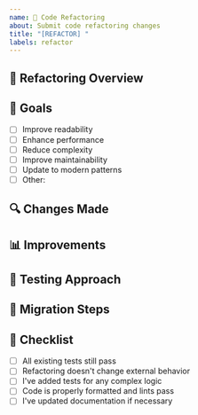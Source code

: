 ```yaml
---
name: 🧹 Code Refactoring
about: Submit code refactoring changes
title: "[REFACTOR] "
labels: refactor
---
```


## 🧹 Refactoring Overview

<!-- Describe the refactoring you've performed -->

## 🎯 Goals

<!-- What were the goals of this refactoring? -->

- [ ] Improve readability
- [ ] Enhance performance
- [ ] Reduce complexity
- [ ] Improve maintainability
- [ ] Update to modern patterns
- [ ] Other: 

## 🔍 Changes Made

<!-- Outline the key changes you've made -->

## 📊 Improvements

<!-- Describe any measurable improvements (performance, bundle size, etc.) -->

## 🧪 Testing Approach

<!-- How did you ensure the refactoring didn't break existing functionality? -->

## 🔄 Migration Steps

<!-- Is there anything users of the codebase should know when working with the refactored code? -->

## 📝 Checklist

- [ ] All existing tests still pass
- [ ] Refactoring doesn't change external behavior
- [ ] I've added tests for any complex logic
- [ ] Code is properly formatted and lints pass
- [ ] I've updated documentation if necessary 